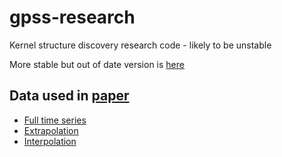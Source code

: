 gpss-research
=============

Kernel structure discovery research code - likely to be unstable

More stable but out of date version is [here](https://github.com/jamesrobertlloyd/gp-structure-search)

Data used in [paper](http://arxiv.org/pdf/1402.4304.pdf)
------------------

 - [Full time series](https://github.com/jamesrobertlloyd/gpss-research/tree/master/data/tsdlr-renamed)
 - [Extrapolation](https://github.com/jamesrobertlloyd/gpss-research/tree/master/data/tsdlr_9010)
 - [Interpolation](https://github.com/jamesrobertlloyd/gpss-research/tree/master/data/tsdlr_5050)
